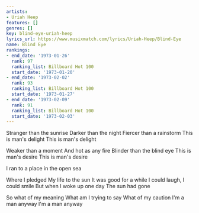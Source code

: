 ```yaml
---
artists:
- Uriah Heep
features: []
genres: []
key: blind-eye-uriah-heep
lyrics_url: https://www.musixmatch.com/lyrics/Uriah-Heep/Blind-Eye
name: Blind Eye
rankings:
- end_date: '1973-01-26'
  rank: 97
  ranking_list: Billboard Hot 100
  start_date: '1973-01-20'
- end_date: '1973-02-02'
  rank: 93
  ranking_list: Billboard Hot 100
  start_date: '1973-01-27'
- end_date: '1973-02-09'
  rank: 91
  ranking_list: Billboard Hot 100
  start_date: '1973-02-03'
---
```

Stranger than the sunrise
Darker than the night
Fiercer than a rainstorm
This is man's delight
This is man's delight

Weaker than a moment
And hot as any fire
Blinder than the blind eye
This is man's desire
This is man's desire

I ran to a place in the open sea

Where I pledged
My life to the sun
It was good for a while
I could laugh, I could smile
But when I woke up one day
The sun had gone

So what of my meaning
What am I trying to say
What of my caution
I'm a man anyway
I'm a man anyway
